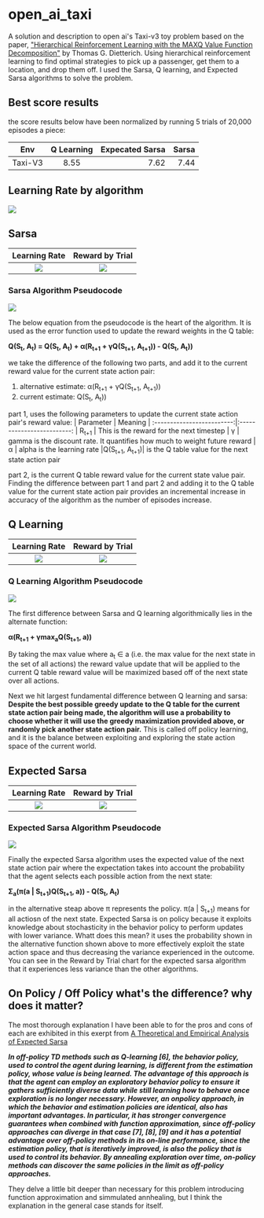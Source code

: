 # open_ai_taxi
A solution and description to open ai's Taxi-v3 toy problem based on the paper, ["Hierarchical Reinforcement Learning with the MAXQ Value Function Decomposition"](https://arxiv.org/pdf/cs/9905014.pdf) by Thomas G. Dietterich. Using hierarchical reinforcement learning to find optimal strategies to pick up a passenger, get them to a location, and drop them off. I used the Sarsa, Q learning, and Expected Sarsa algorithms to solve the problem.


## Best score results
the score results below have been normalized by running 5 trials of 20,000 episodes a piece:

| Env        | Q Learning     | Expecated Sarsa  |  Sarsa
| ---------- |:-------------: | -----:| -----:|
| Taxi-V3    | 8.55           | 7.62  | 7.44  |

## Learning Rate by algorithm
![](images/training_rate_by_algorithm.png) 

## Sarsa
| Learning Rate             |  Reward by Trial |
:-------------------------:|:-------------------------:
![](images/learning_rate_sarsa.png)  |  ![](images/trial_reward_sarsa.png)

### Sarsa Algorithm Pseudocode

![](images/sarsa.png) 

The below equation from the pseudocode is the heart of the algorithm. It is used as the error function used to update the reward weights in the Q table:

**Q(S<sub>t</sub>, A<sub>t</sub>) = Q(S<sub>t</sub>, A<sub>t</sub>) + α(R<sub>t+1</sub> + γQ(S<sub>t+1</sub>, A<sub>t+1</sub>)) - Q(S<sub>t</sub>, A<sub>t</sub>))**

we take the difference of the following two parts, and add it to the current reward value for the current state action pair:
1. alternative estimate: α(R<sub>t+1</sub> + γQ(S<sub>t+1</sub>, A<sub>t+1</sub>))
2. current estimate: Q(S<sub>t</sub>, A<sub>t</sub>))

part 1, uses the following parameters to update the current state action pair's reward value:
| Parameter             |  Meaning |
:-------------------------:|:-------------------------:
| R<sub>t+1</sub>                   | This is the reward for the next timestep
|         γ                         | gamma is the discount rate. It quantifies how much to weight future reward
|         α                         | alpha is the learning rate
|Q(S<sub>t+1</sub>, A<sub>t+1</sub>)| is the Q table value for the next state action pair

part 2, is the current Q table reward value for the current state value pair. Finding the difference between part 1 and part 2 and adding it to the Q table value for the current state action pair provides an incremental increase in accuracy of the algorithm as the number of episodes increase. 

## Q Learning
| Learning Rate             |  Reward by Trial |
:-------------------------:|:-------------------------:
![](images/learning_rate_q_learning.png)  |  ![](images/trial_reward_q_learning.png)

### Q Learning Algorithm Pseudocode

![](images/q_learning.png) 

The first difference between Sarsa and Q learning algorithmically lies in the alternate function:

**α(R<sub>t+1</sub> + γmax<sub>a</sub>Q(S<sub>t+1</sub>, a))**

By taking the max value where a<sub>t</sub> ∈ a (i.e. the max value for the next state in the set of all actions) the reward value update that will be applied to the current Q table reward value will be maximized based off of the next state over all actions. 

Next we hit largest fundamental difference between Q learning and sarsa: **Despite the best possible greedy update to the Q table for the current state action pair being made, the algorithm will use a probability to choose whether it will use the greedy maximization provided above, or randomly pick another state action pair.** This is called off policy learning, and it is the balance between exploiting and exploring the state action space of the current world. 


## Expected Sarsa
| Learning Rate             |  Reward by Trial |
:-------------------------:|:-------------------------:
![](images/learning_rate_expected_sarsa.png)  |  ![](images/trial_reward_expected_sarsa.png)

### Expected Sarsa Algorithm Pseudocode

![](images/expected_sarsa.png) 

Finally the expected Sarsa algorithm uses the expected value of the next state action pair where the expectation takes into account the probability that the agent selects each possible action from the next state:

**Σ<sub>a</sub>(π(a | S<sub>t+1</sub>)Q(S<sub>t+1</sub>, a)) - Q(S<sub>t</sub>, A<sub>t</sub>)**

in the alternative steap above π represents the policy. π(a | S<sub>t+1</sub>) means for all actiosn of the next state. Expected Sarsa is on policy because it exploits knowledge about stochasticity in the behavior policy to perform updates with lower variance. Whatt does this mean? it uses the  probability shown in the alternative function shown above to more effectively  exploit the state action space and thus decreasing the variance experienced in the outcome. You can see in the Reward by Trial chart for the expected sarsa algorithm that it experiences less variance than the other algorithms.


## On Policy / Off Policy what's the difference? why does it matter?
The most thorough explanation I have been able to for the pros and cons of each are exhibited in this exerpt from [A Theoretical and Empirical Analysis of Expected Sarsa](http://citeseerx.ist.psu.edu/viewdoc/download?doi=10.1.1.216.4144&rep=rep1&type=pdf)

***In off-policy TD methods such as Q-learning [6], the behavior policy, used to control the agent during learning, is different from the estimation policy, whose value is being learned. The advantage of this approach is that the agent can employ an exploratory behavior policy to ensure it gathers sufficiently diverse data while still learning how to behave once exploration is no longer necessary. However, an onpolicy approach, in which the behavior and estimation policies are identical, also has important advantages. In particular, it has stronger convergence guarantees when combined with function approximation, since off-policy approaches can
diverge in that case [7], [8], [9] and it has a potential advantage over off-policy methods in its on-line performance, since the estimation policy, that is iteratively improved, is also the policy that is used to control its behavior. By annealing exploration over time, on-policy methods can discover the same policies in the limit as off-policy approaches.***

They delve a little bit deeper than necessary for this problem introducing function approximation and simmulated annhealing, but I think the explanation in the general case stands for itself. 
